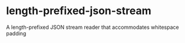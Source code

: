 # length-prefixed-json-stream
A length-prefixed JSON stream reader that accommodates whitespace padding
